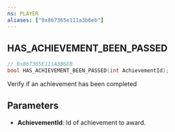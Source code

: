 ```yaml
---
ns: PLAYER
aliases: ["0x867365e111a3b6eb"]
---
```

## HAS_ACHIEVEMENT_BEEN_PASSED

```c
// 0x867365E111A3B6EB
bool HAS_ACHIEVEMENT_BEEN_PASSED(int AchievementId);
```

Verify if an achievement has been completed


## Parameters
* **AchievementId**: Id of achievement to award.
